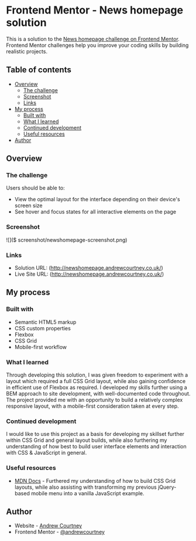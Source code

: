 # Frontend Mentor - News homepage solution

This is a solution to the [News homepage challenge on Frontend Mentor](https://www.frontendmentor.io/challenges/news-homepage-H6SWTa1MFl). Frontend Mentor challenges help you improve your coding skills by building realistic projects. 

## Table of contents

- [Overview](#overview)
  - [The challenge](#the-challenge)
  - [Screenshot](#screenshot)
  - [Links](#links)
- [My process](#my-process)
  - [Built with](#built-with)
  - [What I learned](#what-i-learned)
  - [Continued development](#continued-development)
  - [Useful resources](#useful-resources)
- [Author](#author)


## Overview

### The challenge

Users should be able to:

- View the optimal layout for the interface depending on their device's screen size
- See hover and focus states for all interactive elements on the page

### Screenshot

![]($ screenshot/newshomepage-screenshot.png)

### Links

- Solution URL: (http://newshomepage.andrewcourtney.co.uk/)
- Live Site URL: (http://newshomepage.andrewcourtney.co.uk/)

## My process

### Built with

- Semantic HTML5 markup
- CSS custom properties
- Flexbox
- CSS Grid
- Mobile-first workflow

### What I learned

Through developing this solution, I was given freedom to experiment with a layout which required a full CSS Grid layout, while also gaining confidence in efficient use of Flexbox as required. I developed my skills further using a BEM approach to site development, with well-documented code throughout. The project provided me with an opportunity to build a relatively complex responsive layout, with a mobile-first consideration taken at every step.

### Continued development

I would like to use this project as a basis for developing my skillset further within CSS Grid and general layout builds, while also furthering my understanding of how best to build user interface elements and interaction with CSS & JavaScript in general.

### Useful resources

- [MDN Docs](https://developer.mozilla.org/en-US/) - Furthered my understanding of how to build CSS Grid layouts, while also assisting with transforming my previous jQuery-based mobile menu into a vanilla JavaScript example.

## Author

- Website - [Andrew Courtney](https://www.andrewcourtney.co.uk)
- Frontend Mentor - [@andrewcourtney](https://www.frontendmentor.io/profile/andrewcourtney)